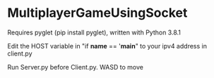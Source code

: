 # MultiplayerGameUsingSocket

Requires pyglet (pip install pyglet),
written with Python 3.8.1

Edit the HOST variable in "if __name__ == '__main__" to your ipv4 address in client.py

Run Server.py before Client.py. WASD to move
